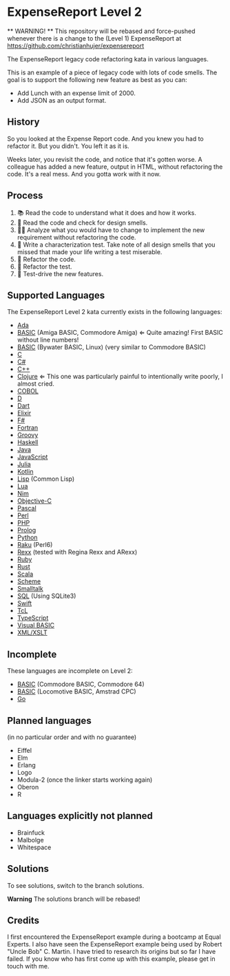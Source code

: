 # ExpenseReport Level 2

** WARNING! ** This repository will be rebased and force-pushed whenever there is a change to the (Level 1) ExpenseReport at https://github.com/christianhujer/expensereport

The ExpenseReport legacy code refactoring kata in various languages.

This is an example of a piece of legacy code with lots of code smells.
The goal is to support the following new feature as best as you can:
* Add Lunch with an expense limit of 2000.
* Add JSON as an output format.

## History
So you looked at the Expense Report code.
And you knew you had to refactor it.
But you didn't.
You left it as it is.

Weeks later, you revisit the code, and notice that it's gotten worse.
A colleague has added a new feature, output in HTML, without refactoring the code.
It's a real mess.
And you gotta work with it now.

## Process
1. 📚 Read the code to understand what it does and how it works.
2. 🦨 Read the code and check for design smells.
3. 🧑‍🔬 Analyze what you would have to change to implement the new requirement without refactoring the code.
4. 🧪 Write a characterization test. Take note of all design smells that you missed that made your life writing a test miserable.
5. 🔧 Refactor the code.
6. 🔧 Refactor the test.
7. 👼 Test-drive the new features.

## Supported Languages
The ExpenseReport Level 2 kata currently exists in the following languages:
- [Ada](expensereport-ada)
- [BASIC](expensereport-abs) (Amiga BASIC, Commodore Amiga) ⇐ Quite amazing! First BASIC without line numbers!
- [BASIC](expensereport-bwb) (Bywater BASIC, Linux) (very similar to Commodore BASIC)
- [C](expensereport-c/)
- [C#](expensereport-csharp/)
- [C++](expensereport-cxx/)
- [Clojure](expensereport-clojure/) ⇐ This one was particularly painful to intentionally write poorly, I almost cried.
- [COBOL](expensereport-cobol/)
- [D](expensereport-d/)
- [Dart](expensereport-dart/)
- [Elixir](expensereport-elixir/)
- [F#](expensereport-fsharp/)
- [Fortran](expensereport-fortran/)
- [Groovy](expensereport-groovy/)
- [Haskell](expensereport-haskell/)
- [Java](expensereport-java/)
- [JavaScript](expensereport-javascript/)
- [Julia](expensereport-julia/)
- [Kotlin](expensereport-kotlin/)
- [Lisp](expensereport-lisp/) (Common Lisp)
- [Lua](expensereport-lua/)
- [Nim](expense-report-nim/)
- [Objective-C](expensereport-objc/)
- [Pascal](expensereport-pascal/)
- [Perl](expensereport-perl/)
- [PHP](expensereport-php/)
- [Prolog](expensereport-prolog/)
- [Python](expensereport-python/)
- [Raku](expensereport-raku/) (Perl6)
- [Rexx](expensereport-rexx/) (tested with Regina Rexx and ARexx)
- [Ruby](expensereport-ruby/)
- [Rust](expensereport-rust/)
- [Scala](expensereport-scala/)
- [Scheme](expensereport-scheme/)
- [Smalltalk](expensereport-smalltalk/)
- [SQL](expensereport-sql/) (Using SQLite3)
- [Swift](expensereport-swift/)
- [TcL](expensereport-tcl/)
- [TypeScript](expensereport-typescript/)
- [Visual BASIC](expensereport-vb/)
- [XML/XSLT](expensereport-xslt/)

## Incomplete
These languages are incomplete on Level 2:
- [BASIC](expensereport-c64) (Commodore BASIC, Commodore 64)
- [BASIC](expensereport-cpc) (Locomotive BASIC, Amstrad CPC)
- [Go](expensereport-go/)

## Planned languages
(in no particular order and with no guarantee)

- Eiffel
- Elm
- Erlang
- Logo
- Modula-2 (once the linker starts working again)
- Oberon
- R

## Languages explicitly not planned
- Brainfuck
- Malbolge
- Whitespace

## Solutions
To see solutions, switch to the branch solutions.

**Warning** The solutions branch will be rebased!

## Credits
I first encountered the ExpenseReport example during a bootcamp at Equal Experts.
I also have seen the ExpenseReport example being used by Robert "Uncle Bob" C. Martin.
I have tried to research its origins but so far I have failed.
If you know who has first come up with this example, please get in touch with me.
